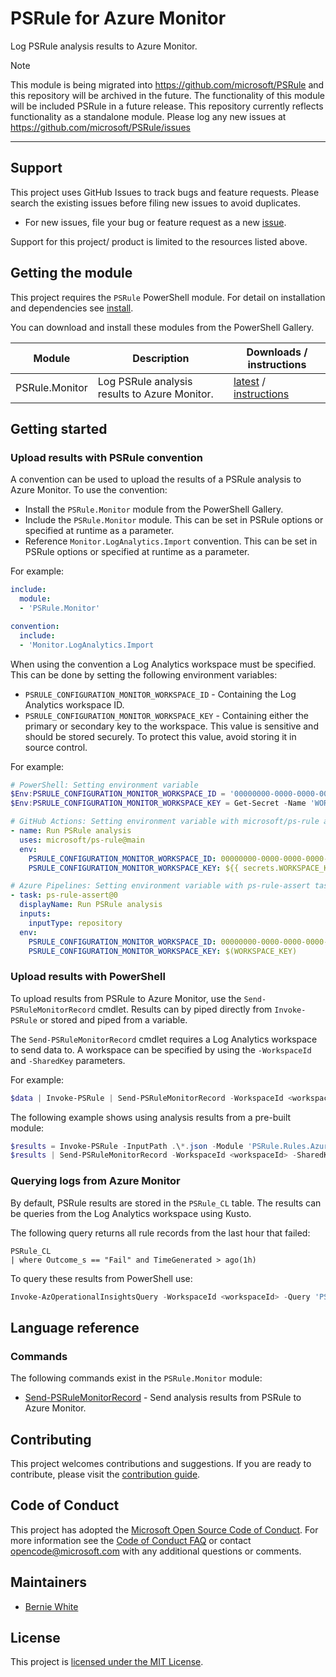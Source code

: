 # PSRule for Azure Monitor

Log PSRule analysis results to Azure Monitor.

> [!NOTE]
> This module is being migrated into <https://github.com/microsoft/PSRule>
> and this repository will be archived in the future.
> The functionality of this module will be included PSRule in a future release.
> This repository currently reflects functionality as a standalone module.
> Please log any new issues at <https://github.com/microsoft/PSRule/issues>
---

## Support

This project uses GitHub Issues to track bugs and feature requests.
Please search the existing issues before filing new issues to avoid duplicates.

- For new issues, file your bug or feature request as a new [issue].

Support for this project/ product is limited to the resources listed above.

## Getting the module

This project requires the `PSRule` PowerShell module.
For detail on installation and dependencies see [install].

You can download and install these modules from the PowerShell Gallery.

Module             | Description | Downloads / instructions
------             | ----------- | ------------------------
PSRule.Monitor     | Log PSRule analysis results to Azure Monitor. | [latest][module] / [instructions][install]

## Getting started

### Upload results with PSRule convention

A convention can be used to upload the results of a PSRule analysis to Azure Monitor.
To use the convention:

- Install the `PSRule.Monitor` module from the PowerShell Gallery.
- Include the `PSRule.Monitor` module.
  This can be set in PSRule options or specified at runtime as a parameter.
- Reference `Monitor.LogAnalytics.Import` convention.
  This can be set in PSRule options or specified at runtime as a parameter.

For example:

```yaml
include:
  module:
  - 'PSRule.Monitor'

convention:
  include:
  - 'Monitor.LogAnalytics.Import
```

When using the convention a Log Analytics workspace must be specified.
This can be done by setting the following environment variables:

- `PSRULE_CONFIGURATION_MONITOR_WORKSPACE_ID` - Containing the Log Analytics workspace ID.
- `PSRULE_CONFIGURATION_MONITOR_WORKSPACE_KEY` - Containing either the primary or secondary key to the workspace.
  This value is sensitive and should be stored securely.
  To protect this value, avoid storing it in source control.

For example:

```powershell
# PowerShell: Setting environment variable
$Env:PSRULE_CONFIGURATION_MONITOR_WORKSPACE_ID = '00000000-0000-0000-0000-000000000000'
$Env:PSRULE_CONFIGURATION_MONITOR_WORKSPACE_KEY = Get-Secret -Name 'WORKSPACE_KEY' -AsPlainText
```

```yaml
# GitHub Actions: Setting environment variable with microsoft/ps-rule action
- name: Run PSRule analysis
  uses: microsoft/ps-rule@main
  env:
    PSRULE_CONFIGURATION_MONITOR_WORKSPACE_ID: 00000000-0000-0000-0000-000000000000
    PSRULE_CONFIGURATION_MONITOR_WORKSPACE_KEY: ${{ secrets.WORKSPACE_KEY }}
```

```yaml
# Azure Pipelines: Setting environment variable with ps-rule-assert task
- task: ps-rule-assert@0
  displayName: Run PSRule analysis
  inputs:
    inputType: repository
  env:
    PSRULE_CONFIGURATION_MONITOR_WORKSPACE_ID: 00000000-0000-0000-0000-000000000000
    PSRULE_CONFIGURATION_MONITOR_WORKSPACE_KEY: $(WORKSPACE_KEY)
```

### Upload results with PowerShell

To upload results from PSRule to Azure Monitor, use the `Send-PSRuleMonitorRecord` cmdlet.
Results can by piped directly from `Invoke-PSRule` or stored and piped from a variable.

The `Send-PSRuleMonitorRecord` cmdlet requires a Log Analytics workspace to send data to.
A workspace can be specified by using the `-WorkspaceId` and `-SharedKey` parameters.

For example:

```powershell
$data | Invoke-PSRule | Send-PSRuleMonitorRecord -WorkspaceId <workspaceId> -SharedKey <primaryKey>;
```

The following example shows using analysis results from a pre-built module:

```powershell
$results = Invoke-PSRule -InputPath .\*.json -Module 'PSRule.Rules.Azure';
$results | Send-PSRuleMonitorRecord -WorkspaceId <workspaceId> -SharedKey <primaryKey>;
```

### Querying logs from Azure Monitor

By default, PSRule results are stored in the `PSRule_CL` table.
The results can be queries from the Log Analytics workspace using Kusto.

The following query returns all rule records from the last hour that failed:

```kusto
PSRule_CL
| where Outcome_s == "Fail" and TimeGenerated > ago(1h)
```

To query these results from PowerShell use:

```powershell
Invoke-AzOperationalInsightsQuery -WorkspaceId <workspaceId> -Query 'PSRule_CL | where Outcome_s == "Fail" and TimeGenerated > ago(1h)'
```

## Language reference

### Commands

The following commands exist in the `PSRule.Monitor` module:

- [Send-PSRuleMonitorRecord](docs/commands/PSRule.Monitor/en-US/Send-PSRuleMonitorRecord.md) - Send analysis results from PSRule to Azure Monitor.

## Contributing

This project welcomes contributions and suggestions.
If you are ready to contribute, please visit the [contribution guide](CONTRIBUTING.md).

## Code of Conduct

This project has adopted the [Microsoft Open Source Code of Conduct](https://opensource.microsoft.com/codeofconduct/).
For more information see the [Code of Conduct FAQ](https://opensource.microsoft.com/codeofconduct/faq/)
or contact [opencode@microsoft.com](mailto:opencode@microsoft.com) with any additional questions or comments.

## Maintainers

- [Bernie White](https://github.com/BernieWhite)

## License

This project is [licensed under the MIT License](LICENSE).

[install]: docs/scenarios/install-instructions.md
[module]: https://www.powershellgallery.com/packages/PSRule.Monitor
[issue]: https://github.com/microsoft/PSRule/issues
